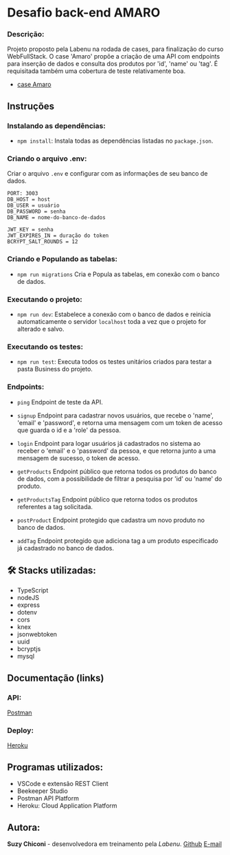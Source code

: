 # Desafio back-end AMARO

### Descrição:
Projeto proposto pela Labenu na rodada de cases, para finalização do curso WebFullStack.
O case 'Amaro' propõe a criação de uma API com endpoints para inserção de dados e consulta dos produtos por 'id', 'name' ou 'tag'.
É requisitada também uma cobertura de teste relativamente boa.

- [case Amaro](https://github.com/amaroteam/back-end-challenge)

## Instruções

### Instalando as dependências:
-   `npm install`:
    Instala todas as dependências listadas no `package.json`.

### Criando o arquivo .env:
Criar o arquivo `.env` e configurar com as informações de seu banco de dados.
```
PORT: 3003
DB_HOST = host
DB_USER = usuário
DB_PASSWORD = senha
DB_NAME = nome-do-banco-de-dados

JWT_KEY = senha
JWT_EXPIRES_IN = duração do token
BCRYPT_SALT_ROUNDS = 12
```

### Criando e Populando as tabelas:
-   `npm run migrations`
    Cria e Popula as tabelas, em conexão com o banco de dados.

### Executando o projeto:
-   `npm run dev`:
    Estabelece a conexão com o banco de dados e reinicia automaticamente o servidor `localhost` toda a vez que o projeto for alterado e salvo.

### Executando os testes:
-   `npm run test`:
    Executa todos os testes unitários criados para testar a pasta Business do projeto.

### Endpoints:
- `ping`
Endpoint de teste da API.

- `signup`
Endpoint para cadastrar novos usuários, que recebe o 'name', 'email' e 'password', e retorna uma mensagem com um token de acesso que guarda o id e a 'role' da pessoa.

- `login`
Endpoint para logar usuários já cadastrados no sistema ao receber o 'email' e o 'password' da pessoa, e que retorna junto a uma mensagem de sucesso, o token de acesso.

- `getProducts`
Endpoint público que retorna todos os produtos do banco de dados, com a possibilidade de filtrar a pesquisa por 'id' ou 'name' do produto.

- `getProductsTag`
Endpoint público que retorna todos os produtos referentes a tag solicitada.

- `postProduct`
Endpoint protegido que cadastra um novo produto no banco de dados. 

- `addTag`
Endpoint protegido que adiciona tag a um produto especificado já cadastrado no banco de dados.

## 🛠 Stacks utilizadas:
- TypeScript
- nodeJS
- express
- dotenv
- cors
- knex
- jsonwebtoken
- uuid
- bcryptjs
- mysql


## Documentação (links)

### API:
[Postman](https://documenter.getpostman.com/view/20785851/VVBXxmFX)

### Deploy:
[Heroku](https://amaro-suzy-chiconi.herokuapp.com/)


## Programas utilizados:
- VSCode e extensão REST Client
- Beekeeper Studio
- Postman API Platform
- Heroku: Cloud Application Platform

## Autora:
**Suzy Chiconi** - desenvolvedora em treinamento pela *Labenu*.
[Github](https://github.com/future4code/aragon-Suzy-Chiconi)
[E-mail](mailto:suzy.chiconi@gmail.com)